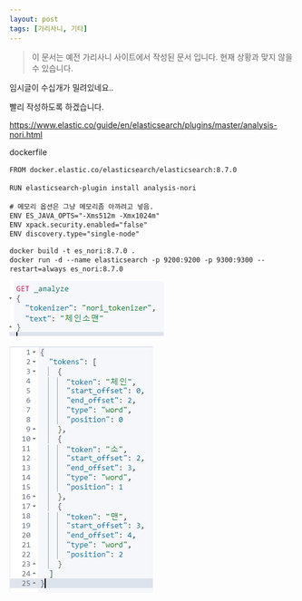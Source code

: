 ```yaml
---
layout: post
tags: [가리사니, 기타]
---
```


> 이 문서는 예전 가리사니 사이트에서 작성된 문서 입니다.
현재 상황과 맞지 않을 수 있습니다.

임시글이 수십개가 밀려있네요..

빨리 작성하도록 하겠습니다.

https://www.elastic.co/guide/en/elasticsearch/plugins/master/analysis-nori.html



dockerfile
```
FROM docker.elastic.co/elasticsearch/elasticsearch:8.7.0

RUN elasticsearch-plugin install analysis-nori

# 메모리 옵션은 그냥 메모리좀 아까려고 넣음.
ENV ES_JAVA_OPTS="-Xms512m -Xmx1024m"
ENV xpack.security.enabled="false"
ENV discovery.type="single-node"
```
```
docker build -t es_nori:8.7.0 .
docker run -d --name elasticsearch -p 9200:9200 -p 9300:9300 --restart=always es_nori:8.7.0
```



![설명](/file/forum/60c9c912-f595-412a-9af6-c905e5625962.png)


![설명](/file/forum/2eb7e64f-7580-4b37-8196-8a56cec864b3.png)


